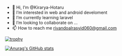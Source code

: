 - 👋 Hi, I’m @Kirarya-Hotaru
- 👀 I’m interested in web and android develoment 
- 🌱 I’m currently learning laravel
- 💞️ I’m looking to collaborate on ...
- 📫 How to reach me rivandoalrasyid060@gmail.com

[![trophy](https://github-profile-trophy.vercel.app/?username=kirarya-hotaru&theme=dracula&column=-1)](https://github.com/Kirarya-Hotaru)

[![Anurag's GitHub stats](https://github-readme-stats.vercel.app/api?username=kirarya-hotaru)](https://github.com/Kirarya-Hotaru)

<!---
Kirarya-Hotaru/Kirarya-Hotaru is a ✨ special ✨ repository because its `README.md` (this file) appears on your GitHub profile.
You can click the Preview link to take a look at your changes.
--->
